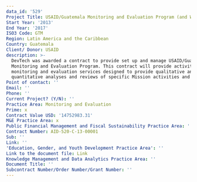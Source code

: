 ```yaml
---
data_id: '529'
Project Title: USAID/Guatemala Monitoring and Evaluation Program (and WHIP)
Start Year: '2013'
End Year: '2017'
ISO3 Code: GTM
Region: Latin America and the Caribbean
Country: Guatemala
Client/ Donor: USAID
description: >-
  DevTech was awarded a contract to provide set up and manage USAID/Guatemala’s
  Monitoring and Evaluation Program. This contract will provide activity-level
  monitoring and evaluation services designed to provide qualitative and/or
  quantitative analyses and reviews of specific Mission activities and programs.
Point of contact: ''
Email: ''
Phone: ''
Current Project? (Y/N): ''
Practice Area: Monitoring and Evaluation
Prime: x
Contract Value USD: '14752983.31'
M&E Practice Area: x
Public Financial Management and Fiscal Sustainability Practice Area: ''
Contract Number: AID-520-C-13-00001
Sub: ''
Link: ''
'Education, Gender, and Youth Development Practice Area': ''
Link to the document file: Link
Knowledge Management and Data Analytics Practice Area: ''
Document Title: ''
Subcontract Number/Order Number/Grant Number: ''
---
```

